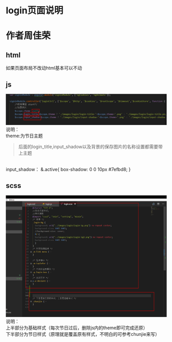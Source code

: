 # login页面说明
# 作者周佳荣

## html
如果页面布局不改动html基本可以不动

## js
![js](../case/login/js.png)
说明：
<br/>
theme:为节日主题
>后面的login_title,input_shadow以及背景的保存图片的名称设置都需要带上主题

<br/>
input_shadow：
&.active{
      box-shadow: 0 0 10px #7efbd8;
      }


## scss
![scss](../case/login/scss.png)
说明：
<br/>
上半部分为基础样式（每次节日过后，删除js内的theme即可完成还原）
<br/>
下半部分为节日样式（原理就是覆盖原有样式，不明白的可参考chunjie来写）
